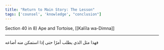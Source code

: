 ```yaml
---
title: "Return to Main Story: The Lesson"
tags: ['counsel', 'knowledge', "conclusion"]
---
```


 Section 40 in 8) Ape and Tortoise, [[Kalīla wa-Dimna]]

---
فهذا مثل الذي يطلب أمرًا حتى إذا استمكن منه أضاعه
